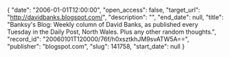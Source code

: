 {
  "date": "2006-01-01T12:00:00", 
  "open_access": false, 
  "target_url": "http://davidbanks.blogspot.com/", 
  "description": "", 
  "end_date": null, 
  "title": "Banksy's Blog: Weekly column of David Banks, as published every Tuesday in the Daily Post, North Wales. Plus any other random thoughts.", 
  "record_id": "20060101T120000/76f/h0xsztkhJM9svATW5A==", 
  "publisher": "blogspot.com", 
  "slug": 141758, 
  "start_date": null
}

